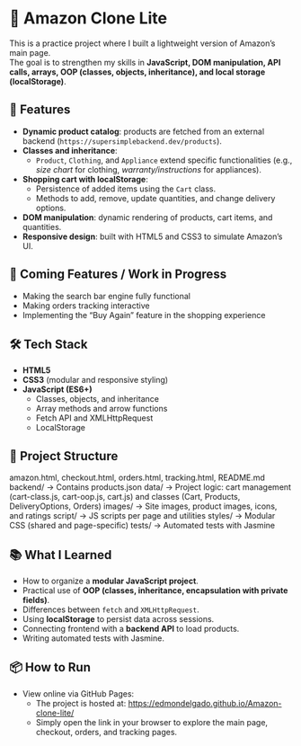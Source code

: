 # 🛒 Amazon Clone Lite

This is a practice project where I built a lightweight version of Amazon’s main page.  
The goal is to strengthen my skills in **JavaScript, DOM manipulation, API calls, arrays, OOP (classes, objects, inheritance), and local storage (localStorage)**.

## 🚀 Features
- **Dynamic product catalog**: products are fetched from an external backend (`https://supersimplebackend.dev/products`).  
- **Classes and inheritance**:  
  - `Product`, `Clothing`, and `Appliance` extend specific functionalities (e.g., *size chart* for clothing, *warranty/instructions* for appliances).  
- **Shopping cart with localStorage**:  
  - Persistence of added items using the `Cart` class.  
  - Methods to add, remove, update quantities, and change delivery options.  
- **DOM manipulation**: dynamic rendering of products, cart items, and quantities.  
- **Responsive design**: built with HTML5 and CSS3 to simulate Amazon’s UI.

## 🔨 Coming Features / Work in Progress

- Making the search bar engine fully functional
- Making orders tracking interactive
- Implementing the “Buy Again” feature in the shopping experience

## 🛠️ Tech Stack

- **HTML5**  
- **CSS3** (modular and responsive styling)  
- **JavaScript (ES6+)**  
  - Classes, objects, and inheritance  
  - Array methods and arrow functions  
  - Fetch API and XMLHttpRequest  
  - LocalStorage  

## 📂 Project Structure

amazon.html, checkout.html, orders.html, tracking.html, README.md
backend/            → Contains products.json
data/               → Project logic: cart management (cart-class.js, cart-oop.js, cart.js) and classes (Cart, Products, DeliveryOptions, Orders)
images/             → Site images, product images, icons, and ratings
script/             → JS scripts per page and utilities
styles/             → Modular CSS (shared and page-specific)
tests/              → Automated tests with Jasmine

## 📚 What I Learned

- How to organize a **modular JavaScript project**.  
- Practical use of **OOP (classes, inheritance, encapsulation with private fields)**.  
- Differences between `fetch` and `XMLHttpRequest`.  
- Using **localStorage** to persist data across sessions.  
- Connecting frontend with a **backend API** to load products.  
- Writing automated tests with Jasmine.

## 📦 How to Run
- View online via GitHub Pages:
  - The project is hosted at: https://edmondelgado.github.io/Amazon-clone-lite/
  - Simply open the link in your browser to explore the main page, checkout, orders, and tracking pages.
